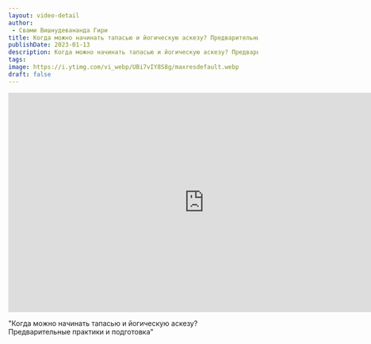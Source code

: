 ```yaml
---
layout: video-detail
author:
 - Свами Вишнудевананда Гири
title: Когда можно начинать тапасью и йогическую аскезу? Предварительные практики и подготовка
publishDate: 2023-01-13
description: Когда можно начинать тапасью и йогическую аскезу? Предварительные практики и подготовка. 
tags: 
image: https://i.ytimg.com/vi_webp/UBi7vIY8S8g/maxresdefault.webp
draft: false
---
```


<iframe width="790" height="444" src="https://www.youtube.com/embed/UBi7vIY8S8g" frameborder="0" allowfullscreen=""></iframe> 

  "Когда можно начинать тапасью и йогическую аскезу? Предварительные практики и подготовка"

  

 